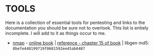 # TOOLS 

Here is a collection of essential tools for pentesting and links to the documentation you should be sure not to overlook. This list is entiely incomplete. I will add to it as things occur to me. 

- [nmap](https://nmap.org) - [online book](https://nmap.org/book/toc.html) | [reference - chapter 15 of book](https://nmap.org/book/man.html) | libgen md5: `8befe448199719f0681592ee45ab6487`

